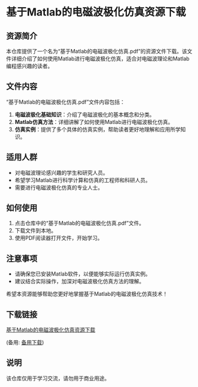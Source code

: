 # 基于Matlab的电磁波极化仿真资源下载

## 资源简介

本仓库提供了一个名为“基于Matlab的电磁波极化仿真.pdf”的资源文件下载。该文件详细介绍了如何使用Matlab进行电磁波极化仿真，适合对电磁波理论和Matlab编程感兴趣的读者。

## 文件内容

“基于Matlab的电磁波极化仿真.pdf”文件内容包括：

1. **电磁波极化基础知识**：介绍了电磁波极化的基本概念和分类。
2. **Matlab仿真方法**：详细讲解了如何使用Matlab进行电磁波极化仿真。
3. **仿真实例**：提供了多个具体的仿真实例，帮助读者更好地理解和应用所学知识。

## 适用人群

- 对电磁波理论感兴趣的学生和研究人员。
- 希望学习Matlab进行科学计算和仿真的工程师和科研人员。
- 需要进行电磁波极化仿真的专业人士。

## 如何使用

1. 点击仓库中的“基于Matlab的电磁波极化仿真.pdf”文件。
2. 下载文件到本地。
3. 使用PDF阅读器打开文件，开始学习。

## 注意事项

- 请确保您已安装Matlab软件，以便能够实际运行仿真实例。
- 建议结合实际操作，加深对电磁波极化仿真方法的理解。

希望本资源能够帮助您更好地掌握基于Matlab的电磁波极化仿真技术！

## 下载链接
[基于Matlab的电磁波极化仿真资源下载](https://pan.quark.cn/s/6d4eb3342066) 

(备用: [备用下载](https://pan.baidu.com/s/1fbRlQRBmVc-lmezJdvIuVw?pwd=1234))

## 说明

该仓库仅用于学习交流，请勿用于商业用途。
